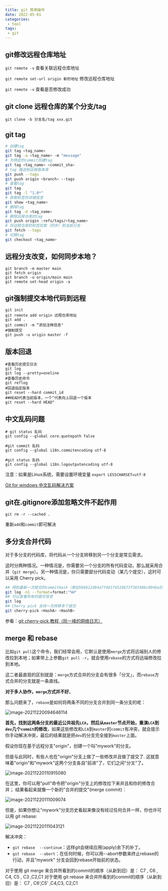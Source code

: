 ```yaml
---
title: git 常用操作
date: 2022-05-01 
categories:
 - tool
tags:
 - git
---
```


## git修改远程仓库地址

`git remote -v`     查看关联远程仓库地址

`git remote set-url origin 新的地址`      修改远程仓库地址

`git remote -v`     查看是否修改成功



## git clone 远程仓库的某个分支/tag

`git clone -b 分支名/tag xxx.git`



## git tag

```sh
# 创建tag
git tag <tag_name> 
git tag -a <tag_name> -m "message"
# 为特定的commit创建tag
git tag <tag_name> <commit_sha>
# tag 推送到远程版本库
git push --tags
git push origin <branch> --tags
# 查看tag
git tag
git tag -l "1.0*"
# 获取标签的详细信息
git show <tag_name>
# 删除tag
git tag -d <tag_name>
# 删除远程仓库的tag
git push origin :refs/tags/<tag_name>
# 将远程仓库的标签拉取（同步）到当前分支
git fetch --tags
# 切换tag
git checkout <tag_name>
```





## 远程分支改变，如何同步本地？

```shell
git branch -m master main
git fetch origin
git branch -u origin/main main
git remote set-head origin -a
```



## git强制提交本地代码到远程

```shell
git init
git remote add origin 远程仓库地址
git add . 
git commit -m “添加注释信息"
#强制提交
git push -u origin master -f 
```



## 版本回退

```shell
#查看历史提交日志
git log  
git log --pretty=oneline
#查看历史命令
git reflog
#回退指定版本
git reset --hard commit_id
##HEAD代表当前版本，一个^代表向上回退一个版本
git reset --hard HEAD^
```



## 中文乱码问题

```shell
# git status 乱码
git config --global core.quotepath false

#git commit 乱码
git config --global i18n.commitencoding utf-8

#git status 乱码
git config --global i18n.logoutputencoding utf-8
```

注意：如果是Linux系统，需要设置环境变量 `export LESSCHARSET=utf-8`

[Git for windows 中文乱码解决方案](https://www.cnblogs.com/ayseeing/p/4203679.html)



## git在.gitignore添加忽略文件不起作用

```shell
git rm -r --cached .
```

重新`add`和`commit`即可解决



## 多分支合并代码

对于多分支的代码库，将代码从一个分支转移到另一个分支是常见需求。

这时分两种情况。一种情况是，你需要另一个分支的所有代码变动，那么就采用合并（`git merge`）。另一种情况是，你只需要部分代码变动（某几个提交），这时可以采用 Cherry pick。

```sh
## 得到最新一次提交的commitHash（类似5b6612d84a7f401f4519b73f38348bc094ba5501）
git log -n1 --format=format:"%H"
## 可以查看所有的提交信息
git log
## Cherry pick 支持一次转移多个提交
git cherry-pick <HashA> <HashB>
```

参看：[git cherry-pick 教程（阮一峰的网络日志）](http://www.ruanyifeng.com/blog/2020/04/git-cherry-pick.html)



## merge 和 rebase

比如`git pull`这个命令，我们经常会用，它默认是使用`merge`方式将远端别人的修改拉到本地；如果带上上参数`git pull -r`，就会使用`rebase`的方式将远端修改拉到本地。

这二者最直观的区别就是：`merge`方式合并的分支会有很多「分叉」，而`rebase`方式合并的分支就是一条直线。

**对于多人协作，`merge`方式并不好**。

那么问题来了，`rebase`是如何将两条不同的分支合并到同一条分支的呢：

![image-20211220094646114](https://cos.duktig.cn/typora/202112200947816.png)

**首先，找到这两条分支的最近公共祖先`LCA`，然后从`master`节点开始，重演`LCA`到`dev`几个`commit`的修改**，如果这些修改和`LCA`到`master`的`commit`有冲突，就会提示你手动解决冲突，最后的结果就是把`dev`的分支完全接到`master`上面。

假设你现在基于远程分支"origin"，创建一个叫"mywork"的分支。

但是与此同时，有些人也在"origin"分支上做了一些修改并且做了提交了. 这就意味着"origin"和"mywork"这两个分支各自"前进"了，它们之间"分叉"了。

![image-20211220110915080](https://cos.duktig.cn/typora/202112201109279.png)

在这里，你可以用"pull"命令把"origin"分支上的修改拉下来并且和你的修改合并； 结果看起来就像一个新的"合并的提交"(merge commit)：

![image-20211220111009074](https://cos.duktig.cn/typora/202112201110093.png)

但是，如果你想让"mywork"分支历史看起来像没有经过任何合并一样，你也许可以用 git rebase:

![image-20211220111043121](https://cos.duktig.cn/typora/202112201110178.png)

解决冲突：

- `git rebase  --continue`：这样git会继续应用(apply)余下的补丁。
- `git rebase  --abort`：在任何时候，你可以用--abort参数来终止rebase的行动，并且"mywork" 分支会回到rebase开始前的状态。

对于使用 git merge 来合并所看到的commit的顺序（从新到旧）是： C7 , C6 , C4, C5 , C3 ,C2,C1
对于使用 git rebase 来合并所看到的commit的顺序（从新到旧）是： C7 , C6‘,C5' ,C4,C3, C2,C1








